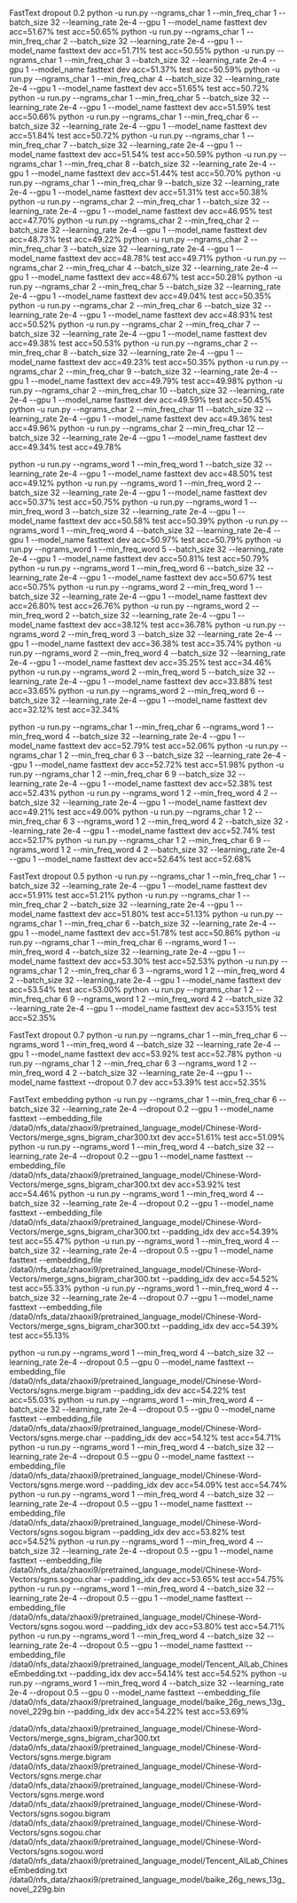 FastText dropout 0.2
python -u run.py --ngrams_char 1 --min_freq_char 1 --batch_size 32 --learning_rate 2e-4 --gpu 1 --model_name fasttext	dev acc=51.67%	test acc=50.65%
python -u run.py --ngrams_char 1 --min_freq_char 2 --batch_size 32 --learning_rate 2e-4 --gpu 1 --model_name fasttext	dev acc=51.71%	test acc=50.55%
python -u run.py --ngrams_char 1 --min_freq_char 3 --batch_size 32 --learning_rate 2e-4 --gpu 1 --model_name fasttext	dev acc=51.37%	test acc=50.59%
python -u run.py --ngrams_char 1 --min_freq_char 4 --batch_size 32 --learning_rate 2e-4 --gpu 1 --model_name fasttext	dev acc=51.65%	test acc=50.72%
python -u run.py --ngrams_char 1 --min_freq_char 5 --batch_size 32 --learning_rate 2e-4 --gpu 1 --model_name fasttext	dev acc=51.59%	test acc=50.66%
python -u run.py --ngrams_char 1 --min_freq_char 6 --batch_size 32 --learning_rate 2e-4 --gpu 1 --model_name fasttext	dev acc=51.84%	test acc=50.72%
python -u run.py --ngrams_char 1 --min_freq_char 7 --batch_size 32 --learning_rate 2e-4 --gpu 1 --model_name fasttext	dev acc=51.54%	test acc=50.59%
python -u run.py --ngrams_char 1 --min_freq_char 8 --batch_size 32 --learning_rate 2e-4 --gpu 1 --model_name fasttext	dev acc=51.44%	test acc=50.70%
python -u run.py --ngrams_char 1 --min_freq_char 9 --batch_size 32 --learning_rate 2e-4 --gpu 1 --model_name fasttext	dev acc=51.31%	test acc=50.38%
python -u run.py --ngrams_char 2 --min_freq_char 1 --batch_size 32 --learning_rate 2e-4 --gpu 1 --model_name fasttext	dev acc=46.95%	test acc=47.70%
python -u run.py --ngrams_char 2 --min_freq_char 2 --batch_size 32 --learning_rate 2e-4 --gpu 1 --model_name fasttext	dev acc=48.73%	test acc=49.22%
python -u run.py --ngrams_char 2 --min_freq_char 3 --batch_size 32 --learning_rate 2e-4 --gpu 1 --model_name fasttext	dev acc=48.78%	test acc=49.71%
python -u run.py --ngrams_char 2 --min_freq_char 4 --batch_size 32 --learning_rate 2e-4 --gpu 1 --model_name fasttext	dev acc=48.67%	test acc=50.28%
python -u run.py --ngrams_char 2 --min_freq_char 5 --batch_size 32 --learning_rate 2e-4 --gpu 1 --model_name fasttext	dev acc=49.04%	test acc=50.35%
python -u run.py --ngrams_char 2 --min_freq_char 6 --batch_size 32 --learning_rate 2e-4 --gpu 1 --model_name fasttext	dev acc=48.93%	test acc=50.52%
python -u run.py --ngrams_char 2 --min_freq_char 7 --batch_size 32 --learning_rate 2e-4 --gpu 1 --model_name fasttext   dev acc=49.38%  test acc=50.53%
python -u run.py --ngrams_char 2 --min_freq_char 8 --batch_size 32 --learning_rate 2e-4 --gpu 1 --model_name fasttext   dev acc=49.23%  test acc=50.35%
python -u run.py --ngrams_char 2 --min_freq_char 9 --batch_size 32 --learning_rate 2e-4 --gpu 1 --model_name fasttext   dev acc=49.79%  test acc=49.98%
python -u run.py --ngrams_char 2 --min_freq_char 10 --batch_size 32 --learning_rate 2e-4 --gpu 1 --model_name fasttext   dev acc=49.59% test acc=50.45%
python -u run.py --ngrams_char 2 --min_freq_char 11 --batch_size 32 --learning_rate 2e-4 --gpu 1 --model_name fasttext   dev acc=49.36% test acc=49.96%
python -u run.py --ngrams_char 2 --min_freq_char 12 --batch_size 32 --learning_rate 2e-4 --gpu 1 --model_name fasttext   dev acc=49.34% test acc=49.78%

python -u run.py --ngrams_word 1 --min_freq_word 1 --batch_size 32 --learning_rate 2e-4 --gpu 1 --model_name fasttext	dev acc=48.50%	test acc=49.12%
python -u run.py --ngrams_word 1 --min_freq_word 2 --batch_size 32 --learning_rate 2e-4 --gpu 1 --model_name fasttext	dev acc=50.37%	test acc=50.75%
python -u run.py --ngrams_word 1 --min_freq_word 3 --batch_size 32 --learning_rate 2e-4 --gpu 1 --model_name fasttext	dev acc=50.58%	test acc=50.39%
python -u run.py --ngrams_word 1 --min_freq_word 4 --batch_size 32 --learning_rate 2e-4 --gpu 1 --model_name fasttext	dev acc=50.97%	test acc=50.79%
python -u run.py --ngrams_word 1 --min_freq_word 5 --batch_size 32 --learning_rate 2e-4 --gpu 1 --model_name fasttext	dev acc=50.81%	test acc=50.79%
python -u run.py --ngrams_word 1 --min_freq_word 6 --batch_size 32 --learning_rate 2e-4 --gpu 1 --model_name fasttext	dev acc=50.67%	 test acc=50.75%
python -u run.py --ngrams_word 2 --min_freq_word 1 --batch_size 32 --learning_rate 2e-4 --gpu 1 --model_name fasttext	dev acc=26.80%	test acc=26.76%
python -u run.py --ngrams_word 2 --min_freq_word 2 --batch_size 32 --learning_rate 2e-4 --gpu 1 --model_name fasttext	dev acc=38.12%	test acc=36.78%
python -u run.py --ngrams_word 2 --min_freq_word 3 --batch_size 32 --learning_rate 2e-4 --gpu 1 --model_name fasttext	dev acc=36.38%	test acc=35.74%
python -u run.py --ngrams_word 2 --min_freq_word 4 --batch_size 32 --learning_rate 2e-4 --gpu 1 --model_name fasttext	dev acc=35.25%	test acc=34.46%
python -u run.py --ngrams_word 2 --min_freq_word 5 --batch_size 32 --learning_rate 2e-4 --gpu 1 --model_name fasttext	dev acc=33.88%	test acc=33.65%
python -u run.py --ngrams_word 2 --min_freq_word 6 --batch_size 32 --learning_rate 2e-4 --gpu 1 --model_name fasttext	dev acc=32.12%	test acc=32.34%

python -u run.py --ngrams_char 1 --min_freq_char 6 --ngrams_word 1 --min_freq_word 4 --batch_size 32 --learning_rate 2e-4 --gpu 1 --model_name fasttext	dev acc=52.79%	test acc=52.06%
python -u run.py --ngrams_char 1 2 --min_freq_char 6 3 --batch_size 32 --learning_rate 2e-4 --gpu 1 --model_name fasttext	dev acc=52.72%	 test acc=51.98%
python -u run.py --ngrams_char 1 2 --min_freq_char 6 9 --batch_size 32 --learning_rate 2e-4 --gpu 1 --model_name fasttext	dev acc=52.38%	 test acc=52.43%
python -u run.py --ngrams_word 1 2 --min_freq_word 4 2 --batch_size 32 --learning_rate 2e-4 --gpu 1 --model_name fasttext	dev acc=49.21%	test acc=49.00%
python -u run.py --ngrams_char 1 2 --min_freq_char 6 3 --ngrams_word 1 2 --min_freq_word 4 2 --batch_size 32 --learning_rate 2e-4 --gpu 1 --model_name fasttext	dev acc=52.74%	test acc=52.17%
python -u run.py --ngrams_char 1 2 --min_freq_char 6 9 --ngrams_word 1 2 --min_freq_word 4 2 --batch_size 32 --learning_rate 2e-4 --gpu 1 --model_name fasttext	dev acc=52.64%	test acc=52.68%



FastText dropout 0.5
python -u run.py --ngrams_char 1 --min_freq_char 1 --batch_size 32 --learning_rate 2e-4 --gpu 1 --model_name fasttext	dev acc=51.91%	test acc=51.21%
python -u run.py --ngrams_char 1 --min_freq_char 2 --batch_size 32 --learning_rate 2e-4 --gpu 1 --model_name fasttext	dev acc=51.80%	test acc=51.13%
python -u run.py --ngrams_char 1 --min_freq_char 6 --batch_size 32 --learning_rate 2e-4 --gpu 1 --model_name fasttext	dev acc=51.78%	test acc=50.86%
python -u run.py --ngrams_char 1 --min_freq_char 6 --ngrams_word 1 --min_freq_word 4 --batch_size 32 --learning_rate 2e-4 --gpu 1 --model_name fasttext 	dev acc=53.30%	test acc=52.53%
python -u run.py --ngrams_char 1 2 --min_freq_char 6 3 --ngrams_word 1 2 --min_freq_word 4 2 --batch_size 32 --learning_rate 2e-4 --gpu 1 --model_name fasttext	dev acc=53.54%	test acc=53.00%
python -u run.py --ngrams_char 1 2 --min_freq_char 6 9 --ngrams_word 1 2 --min_freq_word 4 2 --batch_size 32 --learning_rate 2e-4 --gpu 1 --model_name fasttext	dev acc=53.15%	test acc=52.35%



FastText dropout 0.7
python -u run.py --ngrams_char 1 --min_freq_char 6 --ngrams_word 1 --min_freq_word 4 --batch_size 32 --learning_rate 2e-4 --gpu 1 --model_name fasttext 	dev acc=53.92%	test acc=52.78%
python -u run.py --ngrams_char 1 2 --min_freq_char 6 3 --ngrams_word 1 2 --min_freq_word 4 2 --batch_size 32 --learning_rate 2e-4 --gpu 1 --model_name fasttext --dropout 0.7   dev acc=53.39%	test acc=52.35%


FastText embedding
python -u run.py --ngrams_char 1 --min_freq_char 6 --batch_size 32 --learning_rate 2e-4 --dropout 0.2 --gpu 1 --model_name fasttext --embedding_file /data0/nfs_data/zhaoxi9/pretrained_language_model/Chinese-Word-Vectors/merge_sgns_bigram_char300.txt   dev acc=51.61%	test acc=51.09%
python -u run.py --ngrams_word 1 --min_freq_word 4 --batch_size 32 --learning_rate 2e-4 --dropout 0.2 --gpu 1 --model_name fasttext --embedding_file /data0/nfs_data/zhaoxi9/pretrained_language_model/Chinese-Word-Vectors/merge_sgns_bigram_char300.txt   dev acc=53.92%	test acc=54.46%
python -u run.py --ngrams_word 1 --min_freq_word 4 --batch_size 32 --learning_rate 2e-4 --dropout 0.2 --gpu 1 --model_name fasttext --embedding_file /data0/nfs_data/zhaoxi9/pretrained_language_model/Chinese-Word-Vectors/merge_sgns_bigram_char300.txt --padding_idx   dev acc=54.39%	test acc=55.47%
python -u run.py --ngrams_word 1 --min_freq_word 4 --batch_size 32 --learning_rate 2e-4 --dropout 0.5 --gpu 1 --model_name fasttext --embedding_file /data0/nfs_data/zhaoxi9/pretrained_language_model/Chinese-Word-Vectors/merge_sgns_bigram_char300.txt --padding_idx   dev acc=54.52%	test acc=55.33%
python -u run.py --ngrams_word 1 --min_freq_word 4 --batch_size 32 --learning_rate 2e-4 --dropout 0.7 --gpu 1 --model_name fasttext --embedding_file /data0/nfs_data/zhaoxi9/pretrained_language_model/Chinese-Word-Vectors/merge_sgns_bigram_char300.txt --padding_idx   dev acc=54.39%	test acc=55.13%

python -u run.py --ngrams_word 1 --min_freq_word 4 --batch_size 32 --learning_rate 2e-4 --dropout 0.5 --gpu 0 --model_name fasttext --embedding_file /data0/nfs_data/zhaoxi9/pretrained_language_model/Chinese-Word-Vectors/sgns.merge.bigram --padding_idx   dev acc=54.22%	test acc=55.03%
python -u run.py --ngrams_word 1 --min_freq_word 4 --batch_size 32 --learning_rate 2e-4 --dropout 0.5 --gpu 0 --model_name fasttext --embedding_file /data0/nfs_data/zhaoxi9/pretrained_language_model/Chinese-Word-Vectors/sgns.merge.char --padding_idx   dev acc=54.12%	test acc=54.71%
python -u run.py --ngrams_word 1 --min_freq_word 4 --batch_size 32 --learning_rate 2e-4 --dropout 0.5 --gpu 0 --model_name fasttext --embedding_file /data0/nfs_data/zhaoxi9/pretrained_language_model/Chinese-Word-Vectors/sgns.merge.word --padding_idx   dev acc=54.09%	test acc=54.74%
python -u run.py --ngrams_word 1 --min_freq_word 4 --batch_size 32 --learning_rate 2e-4 --dropout 0.5 --gpu 1 --model_name fasttext --embedding_file /data0/nfs_data/zhaoxi9/pretrained_language_model/Chinese-Word-Vectors/sgns.sogou.bigram --padding_idx   dev acc=53.82%	test acc=54.52%
python -u run.py --ngrams_word 1 --min_freq_word 4 --batch_size 32 --learning_rate 2e-4 --dropout 0.5 --gpu 1 --model_name fasttext --embedding_file /data0/nfs_data/zhaoxi9/pretrained_language_model/Chinese-Word-Vectors/sgns.sogou.char --padding_idx   dev acc=53.65%	test acc=54.75%
python -u run.py --ngrams_word 1 --min_freq_word 4 --batch_size 32 --learning_rate 2e-4 --dropout 0.5 --gpu 1 --model_name fasttext --embedding_file /data0/nfs_data/zhaoxi9/pretrained_language_model/Chinese-Word-Vectors/sgns.sogou.word --padding_idx   dev acc=53.80%	test acc=54.71%
python -u run.py --ngrams_word 1 --min_freq_word 4 --batch_size 32 --learning_rate 2e-4 --dropout 0.5 --gpu 1 --model_name fasttext --embedding_file /data0/nfs_data/zhaoxi9/pretrained_language_model/Tencent_AILab_ChineseEmbedding.txt --padding_idx   dev acc=54.14%	test acc=54.52%
python -u run.py --ngrams_word 1 --min_freq_word 4 --batch_size 32 --learning_rate 2e-4 --dropout 0.5 --gpu 0 --model_name fasttext --embedding_file /data0/nfs_data/zhaoxi9/pretrained_language_model/baike_26g_news_13g_novel_229g.bin --padding_idx   dev acc=54.22%	test acc=53.69%




/data0/nfs_data/zhaoxi9/pretrained_language_model/Chinese-Word-Vectors/merge_sgns_bigram_char300.txt
/data0/nfs_data/zhaoxi9/pretrained_language_model/Chinese-Word-Vectors/sgns.merge.bigram
/data0/nfs_data/zhaoxi9/pretrained_language_model/Chinese-Word-Vectors/sgns.merge.char
/data0/nfs_data/zhaoxi9/pretrained_language_model/Chinese-Word-Vectors/sgns.merge.word
/data0/nfs_data/zhaoxi9/pretrained_language_model/Chinese-Word-Vectors/sgns.sogou.bigram
/data0/nfs_data/zhaoxi9/pretrained_language_model/Chinese-Word-Vectors/sgns.sogou.char
/data0/nfs_data/zhaoxi9/pretrained_language_model/Chinese-Word-Vectors/sgns.sogou.word
/data0/nfs_data/zhaoxi9/pretrained_language_model/Tencent_AILab_ChineseEmbedding.txt
/data0/nfs_data/zhaoxi9/pretrained_language_model/baike_26g_news_13g_novel_229g.bin
